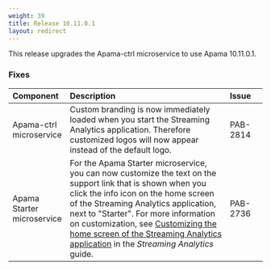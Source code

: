 ```yaml
---
weight: 39
title: Release 10.11.0.1
layout: redirect
---
```


This release upgrades the Apama-ctrl microservice to use Apama 10.11.0.1.

### Fixes

<table>
<colgroup>
    <col style="width: 15%;">
    <col style="width: 70%;">
    <col style="width: 15%;">
</colgroup>
<thead>
<tr>
<th style="text-align:left">Component</th>
<th style="text-align:left">Description</th>
<th style="text-align:left">Issue</th>
</tr>
</thead>
<tbody>

<tr>
<td style="text-align:left">Apama-ctrl microservice</td>
<td style="text-align:left">Custom branding is now immediately loaded when you start the Streaming Analytics application.
  Therefore customized logos will now appear instead of the default logo.</td>
<td style="text-align:left">PAB-2814</td>
</tr>

<tr>
<td style="text-align:left">Apama Starter microservice</td>
<td style="text-align:left">For the Apama Starter microservice, you can now customize
  the text on the support link that is shown when you click the info icon on the home
  screen of the Streaming Analytics application, next to "Starter".
  For more information on customization, see <a href="https://cumulocity.com/guides{{< 10-11-0 >}}/apama/advanced/#customize-home-screen">
  Customizing the home screen of the Streaming Analytics application</a> in the <em>Streaming Analytics</em> guide.</td>
<td style="text-align:left">PAB-2736</td>
</tr>
</tbody>
</table>
